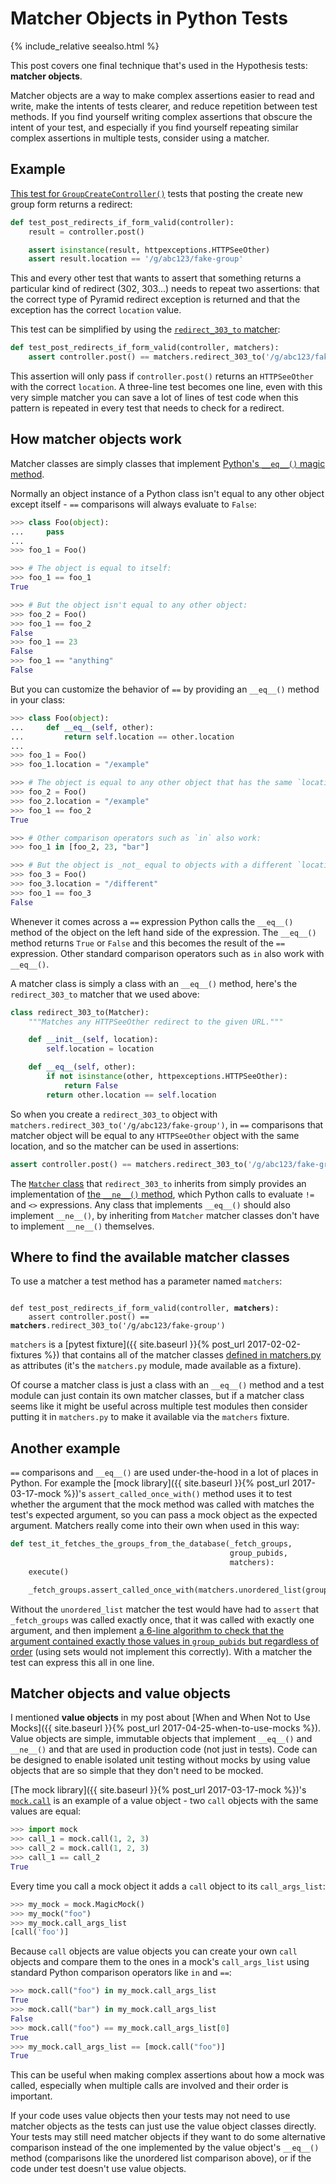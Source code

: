 Matcher Objects in Python Tests
===============================

<p></p>

{% include_relative seealso.html %}

This post covers one final technique that's used in the Hypothesis tests:
**matcher objects**.

Matcher objects are a way to make complex assertions easier to read and write,
make the intents of tests clearer, and reduce repetition between test
methods. If you find yourself writing complex assertions that obscure the
intent of your test, and especially if you find yourself repeating similar
complex assertions in multiple tests, consider using a matcher.

Example
-------

[This test for `GroupCreateController()`](https://github.com/hypothesis/h/blob/c480243e112e2cd5f54b7b65e40a6891ca57fbfe/tests/h/views/groups_test.py#L24)
tests that posting the create new group form returns a redirect:

```python
def test_post_redirects_if_form_valid(controller):
    result = controller.post()

    assert isinstance(result, httpexceptions.HTTPSeeOther)
    assert result.location == '/g/abc123/fake-group'
```

This and every other test that wants to assert that something returns a
particular kind of redirect (302, 303...) needs to repeat two assertions:
that the correct type of Pyramid redirect exception is returned and that the
exception has the correct `location` value.

This test can be simplified by using the
[`redirect_303_to` matcher](https://github.com/hypothesis/h/blob/c480243e112e2cd5f54b7b65e40a6891ca57fbfe/tests/common/matchers.py#L108):

```python
def test_post_redirects_if_form_valid(controller, matchers):
    assert controller.post() == matchers.redirect_303_to('/g/abc123/fake-group')
```

This assertion will only pass if `controller.post()` returns an
`HTTPSeeOther` with the correct `location`.
A three-line test becomes one line, even with this very simple matcher you can save a
lot of lines of test code when this pattern is repeated in every test that
needs to check for a redirect.

How matcher objects work
------------------------

Matcher classes are simply classes that implement
[Python's `__eq__()` magic method](https://docs.python.org/2/reference/datamodel.html#object.__eq__).

Normally an object instance of a Python class isn't equal to any other object
except itself - `==` comparisons will always evaluate to `False`:

```python
>>> class Foo(object):
...     pass
...
>>> foo_1 = Foo()

>>> # The object is equal to itself:
>>> foo_1 == foo_1
True

>>> # But the object isn't equal to any other object:
>>> foo_2 = Foo()
>>> foo_1 == foo_2
False
>>> foo_1 == 23
False
>>> foo_1 == "anything"
False
```

But you can customize the behavior of `==` by providing an `__eq__()` method
in your class:

```python
>>> class Foo(object):
...     def __eq__(self, other):
...         return self.location == other.location
...
>>> foo_1 = Foo()
>>> foo_1.location = "/example"

>>> # The object is equal to any other object that has the same `location`:
>>> foo_2 = Foo()
>>> foo_2.location = "/example"
>>> foo_1 == foo_2
True

>>> # Other comparison operators such as `in` also work:
>>> foo_1 in [foo_2, 23, "bar"]

>>> # But the object is _not_ equal to objects with a different `location`:
>>> foo_3 = Foo()
>>> foo_3.location = "/different"
>>> foo_1 == foo_3
False
```

Whenever it comes across a `==` expression Python calls the `__eq__()` method
of the object on the left hand side of the expression. The `__eq__()` method
returns `True` or `False` and this becomes the result of the `==` expression.
Other standard comparison operators such as `in` also work with `__eq__()`.

A matcher class is simply a class with an `__eq__()` method, here's the
`redirect_303_to` matcher that we used above:

```python
class redirect_303_to(Matcher):
    """Matches any HTTPSeeOther redirect to the given URL."""

    def __init__(self, location):
        self.location = location

    def __eq__(self, other):
        if not isinstance(other, httpexceptions.HTTPSeeOther):
            return False
        return other.location == self.location
```

So when you create a `redirect_303_to` object with
`matchers.redirect_303_to('/g/abc123/fake-group')`, in `==` comparisons that
matcher object will be equal to any `HTTPSeeOther` object with the same
location, and so the matcher can be used in assertions:

```python
assert controller.post() == matchers.redirect_303_to('/g/abc123/fake-group')
```

The [`Matcher` class](https://github.com/hypothesis/h/blob/c480243e112e2cd5f54b7b65e40a6891ca57fbfe/tests/common/matchers.py#L35)
that `redirect_303_to` inherits from simply provides an implementation of
[the `__ne__()` method](https://docs.python.org/2/reference/datamodel.html#object.__ne__),
which Python calls to evaluate `!=` and `<>` expressions. Any class that
implements `__eq__()` should also implement `__ne__()`, by inheriting from
`Matcher` matcher classes don't have to implement `__ne__()` themselves.


Where to find the available matcher classes
-------------------------------------------

To use a matcher a test method has a parameter named `matchers`:

<pre><code>
def test_post_redirects_if_form_valid(controller, <strong>matchers</strong>):
    assert controller.post() == <strong>matchers</strong>.redirect_303_to('/g/abc123/fake-group')
</code></pre>

`matchers` is a [pytest fixture]({{ site.baseurl }}{% post_url 2017-02-02-fixtures %})
that contains all of the matcher classes
[defined in matchers.py](https://github.com/hypothesis/h/blob/c480243e112e2cd5f54b7b65e40a6891ca57fbfe/tests/common/matchers.py)
as attributes (it's the `matchers.py` module, made available as a fixture).

Of course a matcher class is just a class with an `__eq__()` method and a test
module can just contain its own matcher classes, but if a matcher class seems
like it might be useful across multiple test modules then consider putting it
in `matchers.py` to make it available via the `matchers` fixture.

Another example
---------------

`==` comparisons and `__eq__()` are used under-the-hood in a lot of places in
Python. For example the [mock library]({{ site.baseurl }}{% post_url 2017-03-17-mock %})'s
`assert_called_once_with()` method uses it to test whether the argument that
the mock method was called with matches the test's expected argument, so you
can pass a mock object as the expected argument. Matchers really come into
their own when used in this way:

```python
def test_it_fetches_the_groups_from_the_database(_fetch_groups,
                                                 group_pubids,
                                                 matchers):
    execute()

    _fetch_groups.assert_called_once_with(matchers.unordered_list(group_pubids))
```

Without the `unordered_list` matcher the test would have had to `assert` that
`_fetch_groups` was called exactly once, that it was called with exactly one
argument, and then implement [a 6-line algorithm to check that the argument
contained exactly those values in `group_pubids` but regardless of order](https://github.com/hypothesis/h/blob/c480243e112e2cd5f54b7b65e40a6891ca57fbfe/tests/common/matchers.py#L146)
(using sets would not implement this correctly).
With a matcher the test can express this all in one line.

Matcher objects and value objects
---------------------------------

I mentioned **value objects** in my post about
[When and When Not to Use Mocks]({{ site.baseurl }}{% post_url 2017-04-25-when-to-use-mocks %}).
Value objects are simple, immutable objects that implement `__eq__()` and
`__ne__()` and that are used in production code (not just in tests). Code can
be designed to enable isolated unit testing without mocks by using value
objects that are so simple that they don't need to be mocked.

[The mock library]({{ site.baseurl }}{% post_url 2017-03-17-mock %})'s
[`mock.call`](http://www.voidspace.org.uk/python/mock/helpers.html#call) is an
example of a value object - two `call` objects with the same values are equal:

```python
>>> import mock
>>> call_1 = mock.call(1, 2, 3)
>>> call_2 = mock.call(1, 2, 3)
>>> call_1 == call_2
True
```

Every time you call a mock object it adds a `call` object to its
`call_args_list`:

```python
>>> my_mock = mock.MagicMock()
>>> my_mock("foo")
>>> my_mock.call_args_list
[call('foo')]
```

Because `call` objects are value objects you can create your own `call` objects
and compare them to the ones in a mock's `call_args_list` using standard
Python comparison operators like `in` and `==`:

```python
>>> mock.call("foo") in my_mock.call_args_list
True
>>> mock.call("bar") in my_mock.call_args_list
False
>>> mock.call("foo") == my_mock.call_args_list[0]
True
>>> my_mock.call_args_list == [mock.call("foo")]
True
```

This can be useful when making complex assertions about how a mock was called,
especially when multiple calls are involved and their order is important.

If your code uses value objects then your tests may not need to use matcher
objects as the tests can just use the value object classes directly.
Your tests may still need matcher objects if they want to do some alternative
comparison instead of the one implemented by the value object's `__eq__()`
method (comparisons like the unordered list comparison above), or if the code
under test doesn't use value objects.
